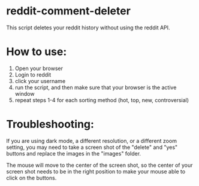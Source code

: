 # reddit-comment-deleter
This script deletes your reddit history without using the reddit API.

# How to use:
1. Open your browser
2. Login to reddit
3. click your username
4. run the script, and then make sure that your browser is the active window
5. repeat steps 1-4 for each sorting method (hot, top, new, controversial)


# Troubleshooting:
If you are using dark mode, a different resolution, or a different zoom setting, you may need to take a screen shot of the "delete" and "yes" buttons and replace the images in the "images" folder.

The mouse will move to the center of the screen shot, so the center of your screen shot needs to be in the right position to make your mouse able to click on the buttons.
